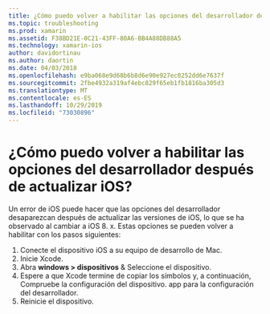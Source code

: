 ```yaml
---
title: ¿Cómo puedo volver a habilitar las opciones del desarrollador después de actualizar iOS?
ms.topic: troubleshooting
ms.prod: xamarin
ms.assetid: F38BD21E-0C21-43FF-80A6-BB4A88DB88A5
ms.technology: xamarin-ios
author: davidortinau
ms.author: daortin
ms.date: 04/03/2018
ms.openlocfilehash: e9ba068e9d68b6b8d6e90e927ec0252dd6e7637f
ms.sourcegitcommit: 2fbe4932a319af4ebc829f65eb1fb1816ba305d3
ms.translationtype: MT
ms.contentlocale: es-ES
ms.lasthandoff: 10/29/2019
ms.locfileid: "73030896"
---
```

# <a name="how-can-i-reenable-developer-options-after-updating-ios"></a>¿Cómo puedo volver a habilitar las opciones del desarrollador después de actualizar iOS?

Un error de iOS puede hacer que las opciones del desarrollador desaparezcan después de actualizar las versiones de iOS, lo que se ha observado al cambiar a iOS 8. x. Estas opciones se pueden volver a habilitar con los pasos siguientes:

1. Conecte el dispositivo iOS a su equipo de desarrollo de Mac.
2. Inicie Xcode.
3. Abra **windows > dispositivos** & Seleccione el dispositivo.
4. Espere a que Xcode termine de copiar los símbolos y, a continuación, Compruebe la configuración del dispositivo. app para la configuración del desarrollador.
5. Reinicie el dispositivo.
